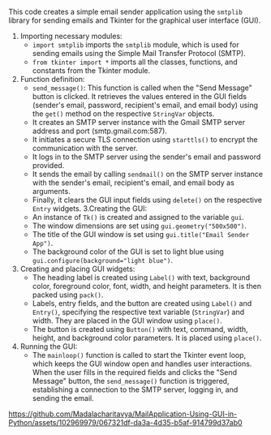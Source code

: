 This code creates a simple email sender application using the `smtplib` library for sending emails and Tkinter for the graphical user interface (GUI).

1. Importing necessary modules:
   - `import smtplib` imports the `smtplib` module, which is used for sending emails using the Simple Mail Transfer Protocol (SMTP).
   - `from tkinter import *` imports all the classes, functions, and constants from the Tkinter module.
2. Function definition:
   - `send_message()`: This function is called when the "Send Message" button is clicked. It retrieves the values entered in the GUI fields (sender's email, password, recipient's email, and email body) using the `get()` method on the respective `StringVar` objects.
   - It creates an SMTP server instance with the Gmail SMTP server address and port (smtp.gmail.com:587).
   - It initiates a secure TLS connection using `starttls()` to encrypt the communication with the server.
   - It logs in to the SMTP server using the sender's email and password provided.
   - It sends the email by calling `sendmail()` on the SMTP server instance with the sender's email, recipient's email, and email body as arguments.
   - Finally, it clears the GUI input fields using `delete()` on the respective `Entry` widgets.
3.Creating the GUI:
   - An instance of `Tk()` is created and assigned to the variable `gui`.
   - The window dimensions are set using `gui.geometry("500x500")`.
   - The title of the GUI window is set using `gui.title("Email Sender App")`.
   - The background color of the GUI is set to light blue using `gui.configure(background="light blue")`.
4. Creating and placing GUI widgets:
   - The heading label is created using `Label()` with text, background color, foreground color, font, width, and height parameters. It is then packed using `pack()`.
   - Labels, entry fields, and the button are created using `Label()` and `Entry()`, specifying the respective text variable (`StringVar`) and width. They are placed in the GUI window using `place()`.
   - The button is created using `Button()` with text, command, width, height, and background color parameters. It is placed using `place()`.
5. Running the GUI:
   - The `mainloop()` function is called to start the Tkinter event loop, which keeps the GUI window open and handles user interactions.
When the user fills in the required fields and clicks the "Send Message" button, the `send_message()` function is triggered, establishing a connection to the SMTP server, logging in, and sending the email.

https://github.com/Madalacharitavya/MailApplication-Using-GUI-in-Python/assets/102969979/067321df-da3a-4d35-b5af-914799d37ab0


